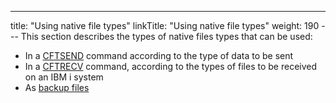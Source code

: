 ---
title: "Using native file types"
linkTitle: "Using native file types"
weight: 190
--- This section describes the types of native files types that can be used:

- In a [CFTSEND](send_mode) command according to the type of data to be sent
- In a [CFTRECV](receive_mode) command, according to the types of files to be received on an IBM i system
- As [backup files](backup_files)
